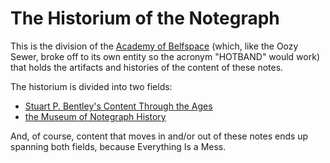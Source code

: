 # The Historium of the Notegraph

This is the division of the [Academy of Belfspace](n30v4-dw8dc-c98hz-wyaay-1vf8j) (which, like the Oozy Sewer, broke off to its own entity so the acronym "HOTBAND" would work) that holds the artifacts and histories of the content of these notes.

The historium is divided into two fields:

- [Stuart P. Bentley's Content Through the Ages](v8rhb-279v2-mp8k3-v3jd5-wr08h)
- [the Museum of Notegraph History](fq5xy-qs35h-4na65-vgnnf-dp6zv)

And, of course, content that moves in and/or out of these notes ends up spanning both fields, because Everything Is a Mess.
